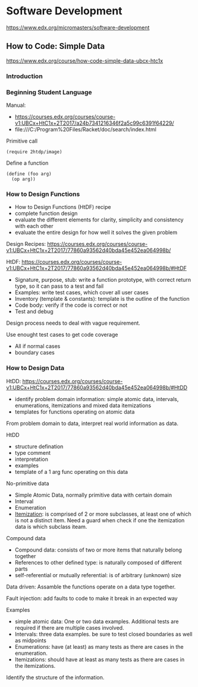 # Software Development

<https://www.edx.org/micromasters/software-development>

## How to Code: Simple Data

<https://www.edx.org/course/how-code-simple-data-ubcx-htc1x>

### Introduction

### Beginning Student Language

Manual:

- <https://courses.edx.org/courses/course-v1:UBCx+HtC1x+2T2017/a24b7341216346f2a5c99c6391f64229/>
- file:///C:/Program%20Files/Racket/doc/search/index.html

Primitive call

```racket
(require 2htdp/image)
```

Define a function

```racket
(define (foo arg)
  (op arg))
```

### How to Design Functions

- How to Design Functions (HtDF) recipe
- complete function design
- evaluate the different elements for clarity, simplicity and consistency with each other
- evaluate the entire design for how well it solves the given problem

Design Recipes: <https://courses.edx.org/courses/course-v1:UBCx+HtC1x+2T2017/77860a93562d40bda45e452ea064998b/>

HtDF: <https://courses.edx.org/courses/course-v1:UBCx+HtC1x+2T2017/77860a93562d40bda45e452ea064998b/#HtDF>

- Signature, purpose, stub: write a function prototype, with correct return type, so it can pass to a test and fail
- Examples: write test cases, which cover all user cases
- Inventory (template & constants): template is the outline of the function
- Code body: verify if the code is correct or not
- Test and debug

Design process needs to deal with vague requirement.

Use enought test cases to get code coverage

- All if normal cases
- boundary cases

### How to Design Data

HtDD: <https://courses.edx.org/courses/course-v1:UBCx+HtC1x+2T2017/77860a93562d40bda45e452ea064998b/#HtDD>

- identify problem domain information: simple atomic data, intervals, enumerations, itemizations and mixed data itemizations
- templates for functions operating on atomic data

From problem domain to data, interpret real world information as data.

HtDD

- structure defination
- type comment
- interpretation
- examples
- template of a 1 arg func operating on this data

No-primitive data

- Simple Atomic Data, normally primitive data with certain domain
- Interval
- Enumeration
- [Itemization](https://courses.edx.org/courses/course-v1:UBCx+HtC1x+2T2017/77860a93562d40bda45e452ea064998b/#Itemization): is comprised of 2 or more subclasses, at least one of which is not a distinct item. Need a guard when check if one the itemization data is which subclass iteam.

Compound data

- Compound data: consists of two or more items that naturally belong together
- References to other defined type: is naturally composed of different parts
- self-referential or mutually referential: is of arbitrary (unknown) size

Data driven: Assamble the functions operate on a data type together.

Fault injection: add faults to code to make it break in an expected way

Examples

- simple atomic data: One or two data examples.  Additional tests are required if there are multiple cases involved.
- Intervals: three data examples. be sure to test closed boundaries as well as midpoints
- Enumerations: have (at least) as many tests as there are cases in the enumeration.
- Itemizations: should have at least as many tests as there are cases in the itemizations.

Identify the structure of the information.
